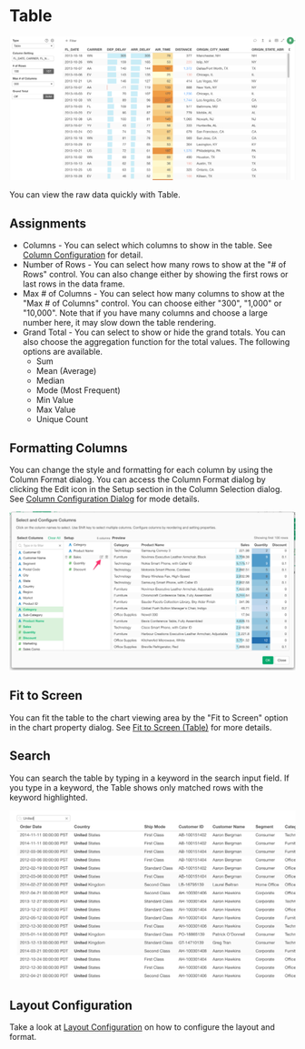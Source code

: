 # Table

![](images/table1.png)

You can view the raw data quickly with Table. 


## Assignments
* Columns - You can select which columns to show in the table. See [Column Configuration](column-configuration.md) for detail.  
* Number of Rows - You can select how many rows to show at the "# of Rows" control. You can also change either by showing the first rows or last rows in the data frame. 
* Max # of Columns - You can select how many columns to show at the "Max # of Columns" control. You can choose either "300", "1,000" or "10,000". Note that if you have many columns and choose a large number here, it may slow down the table rendering. 
* Grand Total - You can select to show or hide the grand totals. You can also choose the aggregation function for the total values. The following options are available. 
  * Sum 
  * Mean (Average)
  * Median
  * Mode (Most Frequent)
  * Min Value
  * Max Value
  * Unique Count

## Formatting Columns

You can change the style and formatting for each column by using the Column Format dialog. You can access the Column Format dialog by clicking the Edit icon in the Setup section in the Column Selection dialog. See 
[Column Configuration Dialog](column-configuration-dialog.md) for mode details.

![](images/table-column-format.png)



## Fit to Screen


You can fit the table to the chart viewing area by the "Fit to Screen" option in the chart property dialog. See [Fit to Screen (Table)](viz/table-fit-to-screen.md) for more details.



## Search

You can search the table by typing in a keyword in the search input field. If you type in a keyword, the Table shows only matched rows with the keyword highlighted.

![](images/table2.png)


## Layout Configuration

Take a look at [Layout Configuration](layout.md) on how to configure the layout and format. 
